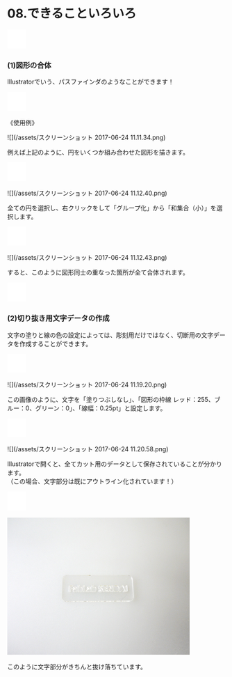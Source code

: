 # 08.できることいろいろ

![](/assets/null.png)

### **\(1\)図形の合体**

Illustratorでいう、パスファインダのようなことができます！

![](/assets/null.png)

《使用例》

![](/assets/スクリーンショット 2017-06-24 11.11.34.png)

例えば上記のように、円をいくつか組み合わせた図形を描きます。

![](/assets/null.png)

![](/assets/スクリーンショット 2017-06-24 11.12.40.png)

全ての円を選択し、右クリックをして「グループ化」から「和集合（小）」を選択します。

![](/assets/null.png)

![](/assets/スクリーンショット 2017-06-24 11.12.43.png)

すると、このように図形同士の重なった箇所が全て合体されます。

![](/assets/null.png)

### **\(2\)切り抜き用文字データの作成**

文字の塗りと線の色の設定によっては、彫刻用だけではなく、切断用の文字データを作成することができます。

![](/assets/null.png)

![](/assets/スクリーンショット 2017-06-24 11.19.20.png)

この画像のように、文字を「塗りつぶしなし」、「図形の枠線 レッド：255、ブルー：0、グリーン：0」、「線幅：0.25pt」と設定します。

![](/assets/null.png)

![](/assets/スクリーンショット 2017-06-24 11.20.58.png)

Illustratorで開くと、全てカット用のデータとして保存されていることが分かります。  
（この場合、文字部分は既にアウトライン化されています！）

![](/assets/null.png)

![](/assets/P1180458.jpg)

このように文字部分がきちんと抜け落ちています。

